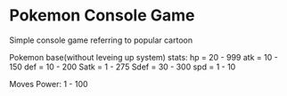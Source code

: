 # Pokemon Console Game
 
Simple console game referring to popular cartoon

Pokemon base(without leveing up system) stats:
    hp = 20 - 999
    atk = 10 - 150
    def = 10 - 200
    Satk = 1 - 275
    Sdef = 30 - 300
    spd = 1 - 10

Moves Power: 1 - 100

